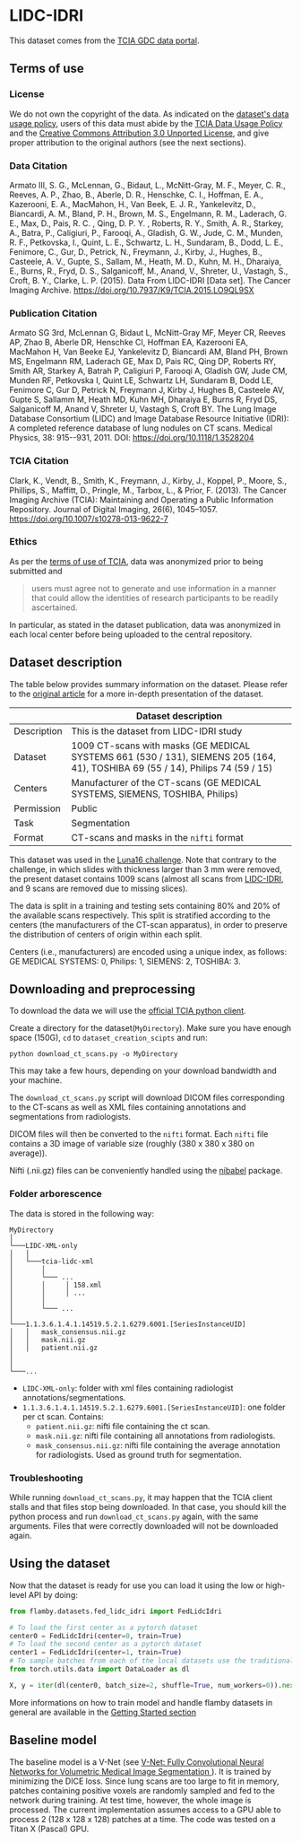 # LIDC-IDRI

This dataset comes from the [TCIA GDC data portal](https://wiki.cancerimagingarchive.net/display/Public/LIDC-IDRI#1966254a2b592e6fba14f949f6e23bb1b7804cc).

## Terms of use
### License
We do not own the copyright of the data.
As indicated on the [dataset's data usage policy](https://wiki.cancerimagingarchive.net/display/Public/LIDC-IDRI#1966254a2b592e6fba14f949f6e23bb1b7804cc),
users of this data must abide by the [TCIA Data Usage Policy](https://wiki.cancerimagingarchive.net/x/c4hF) and the [Creative Commons Attribution 3.0 Unported License](https://creativecommons.org/licenses/by/3.0/),
and give proper attribution to the original authors (see the next sections).
### Data Citation

Armato III, S. G., McLennan, G., Bidaut, L., McNitt-Gray, M. F., Meyer, C. R., Reeves, A. P., Zhao, B., Aberle, D. R., Henschke, C. I., Hoffman, E. A., Kazerooni, E. A., MacMahon, H., Van Beek, E. J. R., Yankelevitz, D., Biancardi, A. M., Bland, P. H., Brown, M. S., Engelmann, R. M., Laderach, G. E., Max, D., Pais, R. C. , Qing, D. P. Y. , Roberts, R. Y., Smith, A. R., Starkey, A., Batra, P., Caligiuri, P., Farooqi, A., Gladish, G. W., Jude, C. M., Munden, R. F., Petkovska, I., Quint, L. E., Schwartz, L. H., Sundaram, B., Dodd, L. E., Fenimore, C., Gur, D., Petrick, N., Freymann, J., Kirby, J., Hughes, B., Casteele, A. V., Gupte, S., Sallam, M., Heath, M. D., Kuhn, M. H., Dharaiya, E., Burns, R., Fryd, D. S., Salganicoff, M., Anand, V., Shreter, U., Vastagh, S., Croft, B. Y., Clarke, L. P. (2015). Data From LIDC-IDRI [Data set]. The Cancer Imaging Archive. https://doi.org/10.7937/K9/TCIA.2015.LO9QL9SX

### Publication Citation

Armato SG 3rd, McLennan G, Bidaut L, McNitt-Gray MF, Meyer CR, Reeves AP, Zhao B, Aberle DR, Henschke CI, Hoffman EA, Kazerooni EA, MacMahon H, Van Beeke EJ, Yankelevitz D, Biancardi AM, Bland PH, Brown MS, Engelmann RM, Laderach GE, Max D, Pais RC, Qing DP, Roberts RY, Smith AR, Starkey A, Batrah P, Caligiuri P, Farooqi A, Gladish GW, Jude CM, Munden RF, Petkovska I, Quint LE, Schwartz LH, Sundaram B, Dodd LE, Fenimore C, Gur D, Petrick N, Freymann J, Kirby J, Hughes B, Casteele AV, Gupte S, Sallamm M, Heath MD, Kuhn MH, Dharaiya E, Burns R, Fryd DS, Salganicoff M, Anand V, Shreter U, Vastagh S, Croft BY.  The Lung Image Database Consortium (LIDC) and Image Database Resource Initiative (IDRI): A completed reference database of lung nodules on CT scans. Medical Physics, 38: 915--931, 2011. DOI: https://doi.org/10.1118/1.3528204

### TCIA Citation

Clark, K., Vendt, B., Smith, K., Freymann, J., Kirby, J., Koppel, P., Moore, S., Phillips, S., Maffitt, D., Pringle, M., Tarbox, L., & Prior, F. (2013). The Cancer Imaging Archive (TCIA): Maintaining and Operating a Public Information Repository. Journal of Digital Imaging, 26(6), 1045–1057. https://doi.org/10.1007/s10278-013-9622-7


### Ethics
As per the [terms of use of TCIA](https://wiki.cancerimagingarchive.net/display/Public/Data+Usage+Policies+and+Restrictions), data was anonymized prior to being submitted and
>users must agree not to generate and use information in a manner that could allow the
>identities of research participants to be readily ascertained.

In particular, as stated in the dataset publication, data was anonymized
in each local center before being uploaded to the central repository.

## Dataset description
The table below provides summary information on the dataset.
Please refer to the [original article](https://doi.org/10.1118/1.3528204)
for a more in-depth presentation
of the dataset.

|                   | Dataset description |
| ----------------- | -----------------------------------------------|
| Description       | This is the dataset from LIDC-IDRI study |
| Dataset           | 1009 CT-scans with masks (GE MEDICAL SYSTEMS 661 (530 / 131), SIEMENS 205 (164, 41), TOSHIBA 69 (55 / 14), Philips 74 (59 / 15) |
| Centers           | Manufacturer of the CT-scans (GE MEDICAL SYSTEMS, SIEMENS, TOSHIBA, Philips) |
| Permission        | Public |
| Task              | Segmentation |
| Format            | CT-scans and masks in the `nifti` format |

This dataset was used in the [Luna16 challenge](https://luna16.grand-challenge.org/Home/).
Note that contrary to the challenge, in which slides with thickness larger than 3 mm were removed,
the present dataset contains 1009 scans (almost all scans from
[LIDC-IDRI](https://wiki.cancerimagingarchive.net/display/Public/LIDC-IDRI), and 9 scans are removed due to missing slices).

The data is split in a training and testing sets containing 80% and 20% of the available scans respectively.
This split is stratified according to the centers (the manufacturers of the CT-scan apparatus),
in order to preserve the distribution of centers of origin within each split.

Centers (i.e., manufacturers) are encoded using a unique index, as follows: GE MEDICAL SYSTEMS: 0, Philips: 1, SIEMENS: 2, TOSHIBA: 3.


## Downloading and preprocessing

To download the data we will use the [official TCIA python client](https://github.com/nadirsaghar/TCIA-REST-API-Client/blob/master/tcia-rest-client-python/src/tciaclient.py).

Create a directory for the dataset(``MyDirectory``).
Make sure you have enough space (150G), ``cd`` to ``dataset_creation_scipts`` and run:
```
python download_ct_scans.py -o MyDirectory
```

This may take a few hours, depending on your download bandwidth and your machine.

The ``download_ct_scans.py`` script will download DICOM files corresponding to the CT-scans as well as XML files
containing annotations and segmentations from radiologists.

DICOM files will then be converted to the ``nifti`` format. Each ``nifti`` file contains a 3D image of variable size (roughly (380 x 380 x 380 on average)).

Nifti (.nii.gz) files can be conveniently handled using the [nibabel](https://nipy.org/nibabel/) package.

### Folder arborescence

The data is stored in the following way:

```
MyDirectory
│
└───LIDC-XML-only
│   │
│   └───tcia-lidc-xml
│       │
│       └─── ...
│       │     │ 158.xml
│       │     │ ...
│       │
│       └─── ...
│
└───1.1.3.6.1.4.1.14519.5.2.1.6279.6001.[SeriesInstanceUID]
│   │   mask_consensus.nii.gz
│   │   mask.nii.gz
│   │   patient.nii.gz
│
│
└───...

```

- ``LIDC-XML-only``: folder with xml files containing radiologist annotations/segmentations.
- ``1.1.3.6.1.4.1.14519.5.2.1.6279.6001.[SeriesInstanceUID]``: one folder per ct scan. Contains:
  - ``patient.nii.gz``: nifti file containing the ct scan.
  - ``mask.nii.gz``: nifti file containing all annotations from radiologists.
  - ``mask_consensus.nii.gz``: nifti file containing the average annotation for radiologists. Used as ground truth for segmentation.


### Troubleshooting

While running ``download_ct_scans.py``, it may happen that the TCIA client stalls and that files stop being downloaded.
In that case, you should kill the python process and run ``download_ct_scans.py`` again, with the same arguments.
Files that were correctly downloaded will not be downloaded again.

## Using the dataset

Now that the dataset is ready for use you can load it using the low or high-level API
by doing:
```python
from flamby.datasets.fed_lidc_idri import FedLidcIdri

# To load the first center as a pytorch dataset
center0 = FedLidcIdri(center=0, train=True)
# To load the second center as a pytorch dataset
center1 = FedLidcIdri(center=1, train=True)
# To sample batches from each of the local datasets use the traditional pytorch API
from torch.utils.data import DataLoader as dl

X, y = iter(dl(center0, batch_size=2, shuffle=True, num_workers=0)).next()
```
More informations on how to train model and handle flamby datasets in general are available in the [Getting Started section](../../../Quickstart.md)


## Baseline model

The baseline model is a V-Net (see [V-Net: Fully Convolutional Neural Networks for Volumetric Medical Image Segmentation
](https://arxiv.org/abs/1606.04797)). It is trained by minimizing the DICE loss. Since lung scans are too large to fit in memory,
patches containing positive voxels are randomly sampled and fed to the network during training. At test time, however, the whole
image is processed. The current implementation assumes access to a GPU able to process 2 (128 x 128 x 128) patches at a time.
The code was tested on a Titan X (Pascal) GPU.

